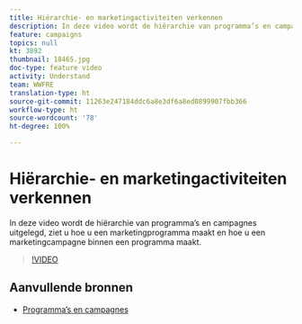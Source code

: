 ```yaml
---
title: Hiërarchie- en marketingactiviteiten verkennen
description: In deze video wordt de hiërarchie van programma’s en campagnes in Adobe Campaign Standard (ACS) uitgelegd, ziet u hoe u een marketingprogramma maakt en hoe u een marketingcampagne binnen een programma maakt.
feature: campaigns
topics: null
kt: 3892
thumbnail: 18465.jpg
doc-type: feature video
activity: Understand
team: WWFRE
translation-type: ht
source-git-commit: 11263e247184ddc6a8e3df6a8ed0899907fbb366
workflow-type: ht
source-wordcount: '78'
ht-degree: 100%

---
```



# Hiërarchie- en marketingactiviteiten verkennen

In deze video wordt de hiërarchie van programma’s en campagnes uitgelegd, ziet u hoe u een marketingprogramma maakt en hoe u een marketingcampagne binnen een programma maakt.

>[!VIDEO](https://video.tv.adobe.com/v/18465?quality=12&captions=dut)

## Aanvullende bronnen

* [Programma’s en campagnes](https://experienceleague.adobe.com/docs/campaign-standard/using/getting-started/marketing-plans/programs-and-campaigns.html?lang=nl)
